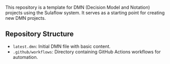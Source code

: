This repository is a template for DMN (Decision Model and Notation) projects using the Sulaflow system. It serves as a starting point for creating new DMN projects.

## Repository Structure

- `latest.dmn`: Initial DMN file with basic content.
- `.github/workflows`: Directory containing GitHub Actions workflows for automation.

